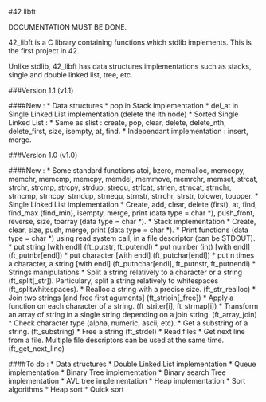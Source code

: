 #42 libft

DOCUMENTATION MUST BE DONE.

42_libft is a C library containing functions which stdlib implements. This is
the first project in 42.

Unlike stdlib, 42_libft has data structures implementations such as stacks,
single and double linked list, tree, etc.

###Version 1.1 (v1.1)

####New :
    * Data structures
        * pop in Stack implementation
        * del_at in Single Linked List implementation (delete the ith node)
        * Sorted Single Linked List :
            * Same as slist :
                create, pop, clear, delete, delete_nth, delete_first, size,
                isempty, at, find.
            * Independant implementation :
                insert, merge.

###Version 1.0 (v1.0)

####New :
    * Some standard functions
        atoi, bzero, memalloc, memccpy, memchr, memcmp, memcpy, memdel, memmove,
        memrchr, memset, strcat, strchr, strcmp, strcpy, strdup, strequ,
        strlcat, strlen, strncat, strnchr, strncmp, strncpy, strndup, strnequ,
        strnstr, strrchr, strstr, tolower, toupper.
    * Single Linked List implementation
        * Create, add, clear, delete (first), at, find, find_max (find_min),
          isempty, merge, print (data type = char *), push_front, reverse, size,
          toarray (data type = char *).
    * Stack implementation
        * Create, clear, size, push, merge, print (data type = char *).
    * Print functions (data type = char *) using read system call, in a file
      descriptor (can be STDOUT).
        * put string [with endl] (ft_putstr, ft_putendl)
        * put number (int) [with endl] (ft_putnbr[endl])
        * put character [with endl] (ft_putchar[endl])
        * put n times a character, a string [with endl] (ft_putnchar[endl], ft_putnstr, ft_putnendl)
    * Strings manipulations
        * Split a string relatively to a character or a string (ft_split[_str]). Particulary, split a string relatively to whitespaces (ft_splitwhitespaces).
        * Realloc a string with a precise size. (ft_str_realloc)
        * Join two strings [and free first aguments] (ft_strjoin[_free])
        * Apply a function on each character of a string. (ft_striter[i], ft_strmap[i])
        * Transform an array of string in a single string depending on a join string. (ft_array_join)
        * Check character type (alpha, numeric, ascii, etc).
        * Get a substring of a string. (ft_substring)
        * Free a string (ft_strdel)
    * Read files
        * Get next line from a file. Multiple file descriptors can be used at the same time. (ft_get_next_line)

####To do :
    * Data structures
        * Double Linked List implementation
        * Queue implementation
        * Binary Tree implementation
        * Binary search Tree implementation
        * AVL tree implementation
        * Heap implementation
    * Sort algorithms
        * Heap sort
        * Quick sort

